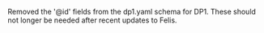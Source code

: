Removed the '@id' fields from the dp1.yaml schema for DP1.
These should not longer be needed after recent updates to Felis.
